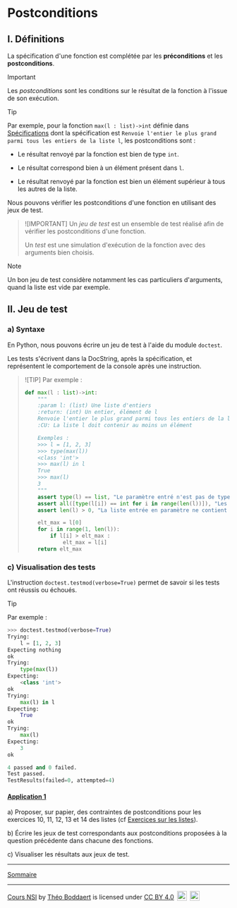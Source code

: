# Postconditions

## I. Définitions

La spécification d'une fonction est complétée par les **préconditions** et les **postconditions**.

> [!IMPORTANT]
> Les *postconditions* sont les conditions sur le résultat de la fonction à l'issue de son exécution.

> [!TIP]
> Par exemple, pour la fonction `max(l : list)->int` définie dans [Spécifications](./Specification.md) dont la spécification est `Renvoie l'entier le plus grand parmi tous les entiers de la liste l`, les postconditions sont :
>
> - Le résultat renvoyé par la fonction est bien de type `int`.
>
> - Le résultat correspond bien à un élément présent dans `l`.
> 
> - Le résultat renvoyé par la fonction est bien un élément supérieur à tous les autres de la liste.

Nous pouvons vérifier les postconditions d'une fonction en utilisant des jeux de test.

> ![IMPORTANT]
> Un *jeu de test* est un ensemble de test réalisé afin de vérifier les postconditions d'une fonction.
>
> Un *test* est une simulation d'exécution de la fonction avec des arguments bien choisis.

> [!NOTE]
> Un bon jeu de test considère notamment les cas particuliers d'arguments, quand la liste est vide par exemple.

## II. Jeu de test

### a) Syntaxe

En Python, nous pouvons écrire un jeu de test à l'aide du module `doctest`.

Les tests s'écrivent dans la DocString, après la spécification, et représentent le comportement de la console après une instruction.

> ![TIP]
> Par exemple :
> ```python
> def max(l : list)->int:
>     """
>     :param l: (list) Une liste d'entiers
>     :return: (int) Un entier, élément de l
>     Renvoie l'entier le plus grand parmi tous les entiers de la liste l
>     :CU: La liste l doit contenir au moins un élément
>
>     Exemples :
>     >>> l = [1, 2, 3]
>     >>> type(max(l))
>     <class 'int'>
>     >>> max(l) in l
>     True
>     >>> max(l)
>     3
>     """
>     assert type(l) == list, "Le paramètre entré n'est pas de type list"
>     assert all([type(l[i]) == int for i in range(len(l))]), "Les éléments ne sont pas tous de type int"
>     assert len(l) > 0, "La liste entrée en paramètre ne contient aucun élément"
>
>     elt_max = l[0]
>     for i in range(1, len(l)):
>         if l[i] > elt_max :
>             elt_max = l[i]
>     return elt_max
> ```

### c) Visualisation des tests

L'instruction `doctest.testmod(verbose=True)` permet de savoir si les tests ont réussis ou échoués.

> [!TIP]
> Par exemple :
> ```python
> >>> doctest.testmod(verbose=True)
> Trying:
>     l = [1, 2, 3]
> Expecting nothing
> ok
> Trying:
>     type(max(l))
> Expecting:
>     <class 'int'>
> ok
> Trying:
>     max(l) in l
> Expecting:
>     True
> ok
> Trying:
>     max(l)
> Expecting:
>     3
> ok
>
> 4 passed and 0 failed.
> Test passed.
> TestResults(failed=0, attempted=4)
> ```

#### <ins>Application 1</ins>

a) Proposer, sur papier, des contraintes de postconditions pour les exercices $10$, $11$, $12$, $13$ et $14$ des listes (cf [Exercices sur les listes](./../../Types_construits/Tableaux/Exercices/Exercices_listes.md)).

b) Écrire les jeux de test correspondants aux postconditions proposées à la question précédente dans chacune des fonctions.

c) Visualiser les résultats aux jeux de test.

______________

[Sommaire](./../../README.md)

___________

<p xmlns:cc="http://creativecommons.org/ns#" xmlns:dct="http://purl.org/dc/terms/"><a property="dct:title" rel="cc:attributionURL" href="https://github.com/boddaert/nsi">Cours NSI</a> by <a rel="cc:attributionURL dct:creator" property="cc:attributionName" href="https://github.com/boddaert">Théo Boddaert</a> is licensed under <a href="https://creativecommons.org/licenses/by/4.0/?ref=chooser-v1" target="_blank" rel="license noopener noreferrer" style="display:inline-block;">CC BY 4.0</a>  <img style="height:22px!important;margin-left:3px;vertical-align:text-bottom;" src="https://mirrors.creativecommons.org/presskit/icons/cc.svg?ref=chooser-v1" alt="">  <img style="height:22px!important;margin-left:3px;vertical-align:text-bottom;" src="https://mirrors.creativecommons.org/presskit/icons/by.svg?ref=chooser-v1" alt=""></p> 